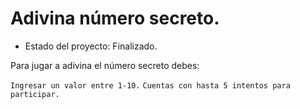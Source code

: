<h1> Adivina número secreto. </h1>

-  Estado del proyecto: Finalizado.

Para jugar a adivina el número secreto debes:

```Ingresar un valor entre 1-10.```
```Cuentas con hasta 5 intentos para participar.```
